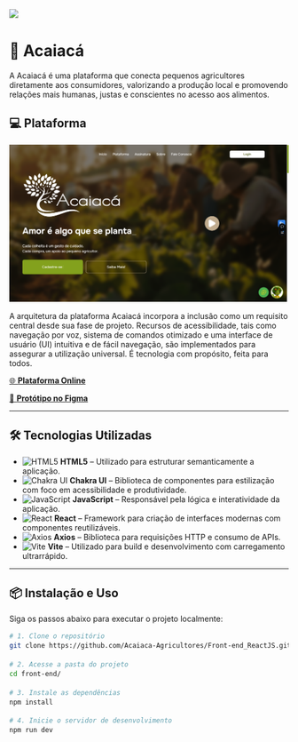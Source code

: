 <img src="img-readme-acaiaca-front/25500F.png">

# 🌿 Acaiacá

A Acaiacá é uma plataforma que conecta pequenos agricultores diretamente aos consumidores, valorizando a produção local e promovendo relações mais humanas, justas e conscientes no acesso aos alimentos.

## 💻 Plataforma



![screenshot da aplicação](./img-readme-acaiaca-front/print-plataforma.png)

A arquitetura da plataforma Acaiacá incorpora a inclusão como um requisito central desde sua fase de projeto. Recursos de acessibilidade, tais como navegação por voz, sistema de comandos otimizado e uma interface de usuário (UI) intuitiva e de fácil navegação, são implementados para assegurar a utilização universal. É tecnologia com propósito, feita para todos.

<p>
  <a href="https://plataforma-acaiaca.vercel.app/" target="_blank">
    🌐 <strong>Plataforma Online</strong>
  </a>
</p>

<p>
  <a href="https://www.figma.com/design/UbY4ih0tBA93Zc3nckwc8Y/Acaiac%C3%A1-Design-Novo" target="_blank">
    🎨 <strong>Protótipo no Figma</strong>
  </a>
</p>

---

## 🛠 Tecnologias Utilizadas

<ul>
  <li>
    <img src="https://cdn.jsdelivr.net/gh/devicons/devicon/icons/html5/html5-original.svg" height="20" alt="HTML5" />
    <strong> HTML5</strong> – Utilizado para estruturar semanticamente a aplicação.
  </li>
  <li>
    <img src="https://img.shields.io/badge/Chakra%20UI-319795?style=flat&logo=chakraui&logoColor=white" height="20" alt="Chakra UI" />
    <strong> Chakra UI</strong> – Biblioteca de componentes para estilização com foco em acessibilidade e produtividade.
  </li>
  <li>
    <img src="https://cdn.jsdelivr.net/gh/devicons/devicon/icons/javascript/javascript-original.svg" height="20" alt="JavaScript" />
    <strong> JavaScript</strong> – Responsável pela lógica e interatividade da aplicação.
  </li>
  <li>
    <img src="https://cdn.jsdelivr.net/gh/devicons/devicon/icons/react/react-original.svg" height="20" alt="React" />
    <strong> React</strong> – Framework para criação de interfaces modernas com componentes reutilizáveis.
  </li>
  <li>
    <img src="https://cdn.jsdelivr.net/gh/devicons/devicon/icons/axios/axios-plain.svg" height="20" alt="Axios" />
    <strong> Axios</strong> – Biblioteca para requisições HTTP e consumo de APIs.
  </li>
  <li>
    <img src="https://vitejs.dev/logo-with-shadow.png" height="20" alt="Vite" />
    <strong> Vite</strong> – Utilizado para build e desenvolvimento com carregamento ultrarrápido.
  </li>
</ul>


---

## 📦 Instalação e Uso

Siga os passos abaixo para executar o projeto localmente:

```bash
# 1. Clone o repositório
git clone https://github.com/Acaiaca-Agricultores/Front-end_ReactJS.git

# 2. Acesse a pasta do projeto
cd front-end/

# 3. Instale as dependências
npm install

# 4. Inicie o servidor de desenvolvimento
npm run dev


